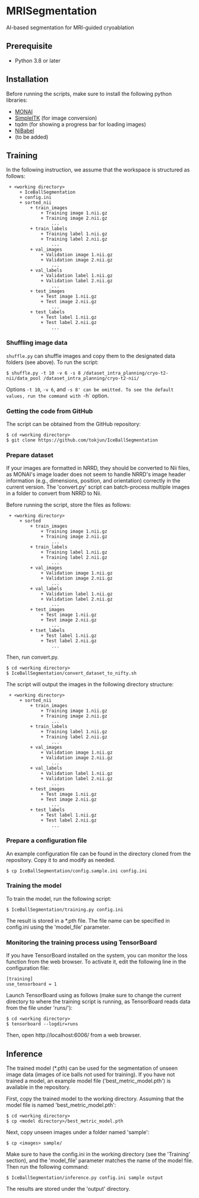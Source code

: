# MRISegmentation
AI-based segmentation for MRI-guided cryoablation

## Prerequisite
 - Python 3.8 or later

## Installation

Before running the scripts, make sure to install the following python libraries:
 - [MONAI](https://monai.io/)
 - [SimpleITK](https://simpleitk.readthedocs.io/en/v1.1.0/index.html) (for image conversion)
 - tqdm (for showing a progress bar for loading images)
 - [NiBabel](https://nipy.org/nibabel/)
 - (to be added)

## Training

In the following instruction, we assume that the workspace is structured as follows:

~~~~
 + <working directory> 
     + IceBallSegmentation
     + config.ini
     + sorted_nii
         + train_images
             + Training image 1.nii.gz
             + Training image 2.nii.gz
                 ...
         + train_labels
             + Training label 1.nii.gz
             + Training label 2.nii.gz
                 ...
         + val_images
             + Validation image 1.nii.gz
             + Validation image 2.nii.gz
                 ...
         + val_labels
             + Validation label 1.nii.gz
             + Validation label 2.nii.gz
                 ...
         + test_images
             + Test image 1.nii.gz
             + Test image 2.nii.gz
                 ...
         + test_labels
             + Test label 1.nii.gz
             + Test label 2.nii.gz
                 ...
~~~~

### Shuffling image data

`shuffle.py` can shuffle images and copy them to the designated data folders (see above). To run the script:

~~~~
$ shuffle.py -t 10 -v 6 -s 8 /dataset_intra_planning/cryo-t2-nii/data_pool /dataset_intra_planning/cryo-t2-nii/
~~~~
Options `-t 10`, `-v 6`, and `-s 8' can be omitted. To see the default values, run the command with `-h` option.


### Getting the code from GitHub

The script can be obtained from the GitHub repository: 

~~~~
$ cd <working directory>
$ git clone https://github.com/tokjun/IceBallSegmentation
~~~~

### Prepare dataset

If your images are formatted in NRRD, they should be converted to Nii files, as MONAI's
image loader does not seem to handle NRRD's image header information (e.g., dimensions,
position, and orientation) correctly in the current version. The 'convert.py' script can
batch-process multiple images in a folder to convert from NRRD to Nii.

Before running the script, store the files as follows:

~~~~
 + <working directory> 
     + sorted
         + train_images
             + Training image 1.nii.gz
             + Training image 2.nii.gz
                 ...
         + train_labels
             + Training label 1.nii.gz
             + Training label 2.nii.gz
                 ...
         + val_images
             + Validation image 1.nii.gz
             + Validation image 2.nii.gz
                 ...
         + val_labels
             + Validation label 1.nii.gz
             + Validation label 2.nii.gz
                 ...
         + test_images
             + Test image 1.nii.gz
             + Test image 2.nii.gz
                 ...
         + tset_labels
             + Test label 1.nii.gz
             + Test label 2.nii.gz
                 ...
~~~~

Then, run convert.py. 
~~~~
$ cd <working directory>
$ IceBallSegmentation/convert_dataset_to_nifty.sh
~~~~

The script will output the images in the following directory structure:
~~~~
 + <working directory> 
     + sorted_nii
         + train_images
             + Training image 1.nii.gz
             + Training image 2.nii.gz
                 ...
         + train_labels
             + Training label 1.nii.gz
             + Training label 2.nii.gz
                 ...
         + val_images
             + Validation image 1.nii.gz
             + Validation image 2.nii.gz
                 ...
         + val_labels
             + Validation label 1.nii.gz
             + Validation label 2.nii.gz
                 ...
         + test_images
             + Test image 1.nii.gz
             + Test image 2.nii.gz
                 ...
         + test_labels
             + Test label 1.nii.gz
             + Test label 2.nii.gz
                 ...
~~~~


### Prepare a configuration file

An example configuration file can be found in the directory cloned from the repository. Copy it to <working directory> and modify as needed.

~~~~
$ cp IceBallSegmentation/config.sample.ini config.ini
~~~~

### Training the model

To train the model, run the following script:
~~~~
$ IceBallSegmentation/training.py config.ini
~~~~

The result is stored in a *.pth file. The file name can be specified in config.ini using the 'model_file' parameter.


### Monitoring the training process using TensorBoard

If you have TensorBoard installed on the system, you can monitor the loss function from the web browser.
To activate it, edit the following line in the configuration file:

~~~~
[training]
use_tensorboard = 1
~~~~

Launch TensorBoard using as follows (make sure to change the current directory to where
the training script is running, as TensorBoard reads data from the file under 'runs/'):

~~~~
$ cd <working directory>
$ tensorboard --logdir=runs
~~~~

Then, open http://localhost:6006/ from a web browser.



## Inference

The trained model (*.pth) can be used for the segmentation of unseen image data (images of ice balls not used for training). If you have not trained a model, an example model file ('best_metric_model.pth') is available in the repository.

First, copy the trained model to the working directory. Assuming that the model file is named 'best_metric_model.pth':

~~~
$ cd <working directory>
$ cp <model directory>/best_metric_model.pth
~~~

Next, copy unseen images under a folder named 'sample':

~~~
$ cp <images> sample/
~~~

Make sure to have the config.ini in the working directory (see the 'Training' section), and the 'model_file' parameter matches the name of the model file. Then run the following command:

~~~~
$ IceBallSegmentation/inference.py config.ini sample output
~~~~

The results are stored under the 'output' directory.







